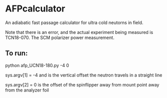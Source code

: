# AFPcalculator
An adiabatic fast passage calculator for ultra cold neutorns in field.

Note that there is an error, and the actual experiment being measured is TCN18-070. The SCM polarizer power measurement.

## To run:
python afp_UCN18-180.py -4 0

sys.argv[1] = -4 and is the vertical offset the neutron travels in a straight line

sys.argv[2] = 0 is the offset of the spinflipper away from mount point away from the analyzer foil
